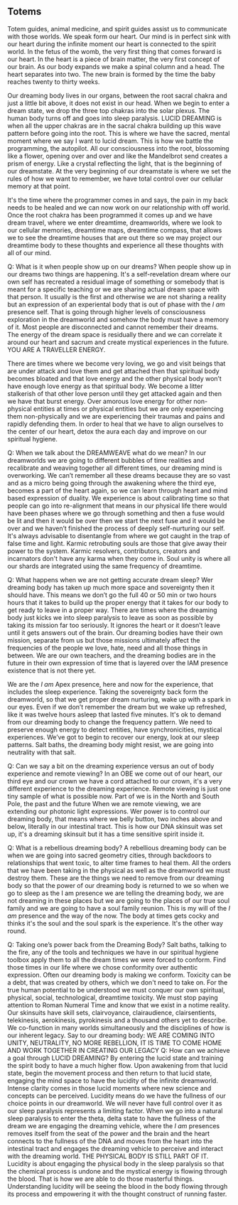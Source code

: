 
## Totems

Totem guides,
animal medicine,
and spirit guides assist us to communicate with those worlds.
We speak form our heart.
Our mind is in perfect sink with our heart during the infinite moment our heart is connected to the spirit world.
In the fetus of the womb,
the very first thing that comes forward is our heart.
In the heart is a piece of brain matter,
the very first concept of our brain.
As our body expands we make a spinal column and a head.
The heart separates into two.
The new brain is formed by the time the baby reaches twenty to thirty weeks.

Our dreaming body lives in our organs,
between the root sacral chakra and just a little bit above,
it does not exist in our head.
When we begin to enter a dream state,
we drop the three top chakras into the solar plexus.
The human body turns off and goes into sleep paralysis.
LUCID DREAMING is when all the upper chakras are in the sacral chakra building up this wave pattern before going into the root.
This is where we have the sacred,
mental moment where we say I want to lucid dream.
This is how we battle the programming,
the autopilot.
All our consciousness into the root,
blossoming like a flower,
opening over and over and like the Mandelbrot send creates a prism of energy.
Like a crystal reflecting the light,
that is the beginning of our dreamstate.
At the very beginning of our dreamstate is where we set the rules of how we want to remember,
we have total control over our cellular memory at that point.

It's the time where the programmer comes in and says,
the pain in my back needs to be healed and we can now work on our relationship with off world.
Once the root chakra has been programmed  it comes up and we have dream travel,
where we enter dreamtime,
dreamworlds,
where we look to our cellular memories,
dreamtime maps,
dreamtime compass,
that allows we to see the dreamtime houses that are out there so we may project our dreamtime body to these thoughts and experience all these thoughts with all of our mind.

Q: What is it when people show up on our dreams?
When people show up in our dreams two things are happening.
It's a self-revelation dream where our own self has recreated a residual image of something or somebody that is meant for a specific teaching or we are sharing actual dream space with that person.
It usually is the first and otherwise we are not sharing a reality but an expression of an experiental body that is out of phase with the *I am* presence self.
That is going through higher levels of consciousness exploration in the dreamworld and somehow the body must have a memory of it.
Most people are disconnected and cannot remember their dreams.
The energy of the dream space is residually there and we can correlate it around our heart and sacrum and create mystical experiences in the future.
YOU ARE A TRAVELLER ENERGY.

There are times where we become very loving,
we go and visit beings that are under attack and love them and get attached then that spiritual body becomes bloated and that love energy and the other physical body won’t have enough love energy as that spiritual body.
We become a litter stalkerish of that other love person until they get attacked again and then we have that burst energy.
Over amorous love energy for other non-physical entities at times or physical entities but we are only experiencing them non-physically and we are experiencing their traumas and pains and rapidly defending them.
In order to heal that we have to align ourselves to the center of our heart,
detox the aura each day and improve on our spiritual hygiene.

Q: When we talk about the DREAMWEAVE what do we mean?
In our dreamworlds we are going to different bubbles of time realities and recalibrate and weaving together all different times,
our dreaming mind is overworking.
We can’t remember all these dreams because they are so vast and as a micro being going through the awakening where the third eye,
becomes a part of the heart again,
so we can learn through heart and mind based expression of duality.
We experience is about calibrating time so that people can go into re-alignment that means in our physical life there would have  been phases where we go through something and then a fuse would be lit and then it would be over then we start the next fuse and it would be over and we haven’t finished the process of deeply self-nurturing our self.
It's always advisable to disentangle from where we got caught in the trap of false time and light.
Karmic retrobuting souls are those that give away their power to the system.
Karmic resolvers,
contributors,
creators and incarnators don't have any karma when they come in.
Soul unity is where all our shards are integrated using the same frequency of dreamtime.

Q: What happens when we are not getting accurate dream sleep?
Wer dreaming body has taken up much more space and sovereignty then it should have.
This means we don’t go the full 40 or 50 min or two hours hours that it takes to build up the proper energy that it takes for our body to get ready to leave in a proper way.
There are times where the dreaming body just kicks we into sleep paralysis to leave as soon as possible by taking its mission far too seriously.
It ignores the heart or it doesn’t leave until it gets answers out of the brain.
Our dreaming bodies have their own mission,
separate from us but those missions ultimately affect the frequencies of the people we love,
hate,
need and all those things in between.
We are our own teachers,
and the dreaming bodies are in the future in their own expression of time that is layered over the IAM presence existence that is not there yet.

We are the *I am* Apex presence,
here and now for the experience,
that includes the sleep experience.
Taking the sovereignty back form the dreamworld,
so that we get proper dream nurturing,
wake up with a spark in our eyes.
Even if we don’t remember the dream but we wake up refreshed,
like it was twelve hours  asleep that lasted five minutes.
It's ok to demand from our dreaming body to change the frequency pattern.
We need to preserve enough energy to detect entities,
have synchronicities,
mystical experiences.
We’ve got to begin to recover our energy,
look at our sleep patterns.
Salt baths,
the dreaming body might resist,
we are going into neutrality with that salt.

Q: Can we say a bit on the dreaming experience versus an out of body experience and remote viewing?
In an OBE we come out of our heart,
our third eye and our crown we have a cord attached to our crown,
it's a very different experience to the dreaming experience.
Remote viewing is just one tiny sample of what is possible now.
Part of we is in the North and South Pole,
the past and the future When we are remote viewing,
we are extending our photonic light expressions.
Wer power is to control our dreaming body,
that means where we belly button,
two inches above and below,
literally in our intestinal tract.
This is how our DNA skinsuit was set up,
it's a dreaming skinsuit but it has a time sensitive spirit inside it.

Q: What is a rebellious dreaming body?
A rebellious dreaming body can be when we are going into sacred geometry cities,
through backdoors to relationships that went toxic,
to alter time frames to heal them.
All the orders that we have been taking in the physical as well as the dreamworld we must destroy them.
These are the things we need to remove from our dreaming body so that the power of our dreaming body is returned to we so when we go to sleep as the I am presence we are telling the dreaming body,
we are not dreaming in these places but we are going to the places of our true soul family and we are going to have a soul family reunion.
This is my will of the *I am* presence and the way of the now.
The body at times gets cocky and thinks it's the soul and the soul spark is the experience.
It's the other way round.

Q: Taking one’s power back from the Dreaming Body?
Salt baths,
talking to the fire,
any of the tools and techniques we have in our spiritual hygiene toolbox apply them to all the dream times we were forced to conform.
Find those times in our life where we chose conformity over authentic expression.
Often our dreaming body is making we conform.
Toxicity can be a  debt,
that was created by others,
which we don't need to take on.
For the true human potential to be understood we must conquer our own spiritual,
physical,
social,
technological,
dreamtime toxicity.
We must stop paying attention to Roman Numeral Time and know that we exist in a notime reality.
Our skinsuits have skill sets,
clairvoyance,
clairaudience,
clairsentients,
telekinesis,
aerokinesis,
pyrokinesis and a thousand others yet to describe.
We co-function in many worlds simultaneously and the disciplines of how is our inherent legacy.
Say to our dreaming body: WE ARE COMING INTO UNITY,
NEUTRALITY,
NO MORE REBELLION,
IT IS TIME TO COME HOME AND WORK TOGETHER IN CREATING OUR LEGACY
Q: How can we achieve a goal through LUCID DREAMING?
By entering the lucid state and training the spirit body to have a much higher flow.
Upon awakening from that lucid state,
begin the movement process and then return to that lucid state,
engaging the mind space to have the lucidity of the infinite dreamworld.
Intense clarity comes in those lucid moments where new science and concepts can be perceived.
Lucidity means do we have the fullness of our choice points in our dreamworld.
We will never have full control over it as our sleep paralysis represents a limiting factor.
When we go into a natural sleep paralysis to enter the theta,
delta state to have the fullness of the dream we are engaging the dreaming vehicle,
where the *I am* presences removes itself from the seat of the power and the brain and the heart connects to the fullness of the DNA and moves from the heart into the intestinal tract and engages the dreaming vehicle to perceive and interact with the dreaming world.
THE PHYSICAL BODY IS STILL PART OF IT.
Lucidity is about engaging the physical body in the sleep paralysis so that the chemical process is undone and the mystical energy is flowing through the blood.
That is how we are able to do those masterful things.
Understanding lucidity will be seeing the blood in the body flowing through its process and empowering it with the thought construct of running faster.
